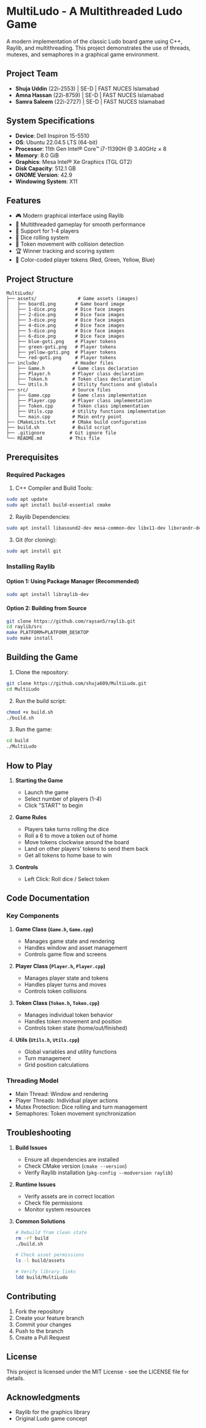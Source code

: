 # MultiLudo - A Multithreaded Ludo Game

A modern implementation of the classic Ludo board game using C++, Raylib, and multithreading. This project demonstrates the use of threads, mutexes, and semaphores in a graphical game environment.


## Project Team

- **Shuja Uddin** (22i-2553) | SE-D | FAST NUCES Islamabad
- **Amna Hassan** (22i-8759) | SE-D | FAST NUCES Islamabad  
- **Samra Saleem** (22i-2727) | SE-D | FAST NUCES Islamabad


## System Specifications

- **Device**: Dell Inspiron 15-5510
- **OS**: Ubuntu 22.04.5 LTS (64-bit)
- **Processor**: 11th Gen Intel® Core™ i7-11390H @ 3.40GHz × 8
- **Memory**: 8.0 GiB
- **Graphics**: Mesa Intel® Xe Graphics (TGL GT2)
- **Disk Capacity**: 512.1 GB
- **GNOME Version**: 42.9
- **Windowing System**: X11

## Features

- 🎮 Modern graphical interface using Raylib
- 🧵 Multithreaded gameplay for smooth performance
- 👥 Support for 1-4 players
- 🎲 Dice rolling system
- 🎯 Token movement with collision detection
- 🏆 Winner tracking and scoring system
- 🎨 Color-coded player tokens (Red, Green, Yellow, Blue)

## Project Structure

```
MultiLudo/
├── assets/               # Game assets (images)
│   ├── board1.png       # Game board image
│   ├── 1-dice.png       # Dice face images
│   ├── 2-dice.png       # Dice face images
│   ├── 3-dice.png       # Dice face images
│   ├── 4-dice.png       # Dice face images
│   ├── 5-dice.png       # Dice face images
│   ├── 6-dice.png       # Dice face images
│   ├── blue-goti.png    # Player tokens
│   ├── green-goti.png   # Player tokens
│   ├── yellow-goti.png  # Player tokens
│   └── red-goti.png     # Player tokens
├── include/             # Header files
│   ├── Game.h          # Game class declaration
│   ├── Player.h        # Player class declaration
│   ├── Token.h         # Token class declaration
│   └── Utils.h         # Utility functions and globals
├── src/                # Source files
│   ├── Game.cpp        # Game class implementation
│   ├── Player.cpp      # Player class implementation
│   ├── Token.cpp       # Token class implementation
│   ├── Utils.cpp       # Utility functions implementation
│   └── main.cpp        # Main entry point
├── CMakeLists.txt      # CMake build configuration
├── build.sh            # Build script
├── .gitignore         # Git ignore file
└── README.md          # This file
```

## Prerequisites

### Required Packages
1. C++ Compiler and Build Tools:
```bash
sudo apt update
sudo apt install build-essential cmake
```

2. Raylib Dependencies:
```bash
sudo apt install libasound2-dev mesa-common-dev libx11-dev libxrandr-dev libxi-dev xorg-dev libgl1-mesa-dev libglu1-mesa-dev
```

3. Git (for cloning):
```bash
sudo apt install git
```

### Installing Raylib

#### Option 1: Using Package Manager (Recommended)
```bash
sudo apt install libraylib-dev
```

#### Option 2: Building from Source
```bash
git clone https://github.com/raysan5/raylib.git
cd raylib/src
make PLATFORM=PLATFORM_DESKTOP
sudo make install
```

## Building the Game

1. Clone the repository:
```bash
git clone https://github.com/shuja609/MultiLudo.git
cd MultiLudo
```

2. Run the build script:
```bash
chmod +x build.sh
./build.sh
```

3. Run the game:
```bash
cd build
./MultiLudo
```

## How to Play

1. **Starting the Game**
   - Launch the game
   - Select number of players (1-4)
   - Click "START" to begin

2. **Game Rules**
   - Players take turns rolling the dice
   - Roll a 6 to move a token out of home
   - Move tokens clockwise around the board
   - Land on other players' tokens to send them back
   - Get all tokens to home base to win

3. **Controls**
   - Left Click: Roll dice / Select token

## Code Documentation

### Key Components

1. **Game Class (`Game.h`, `Game.cpp`)**
   - Manages game state and rendering
   - Handles window and asset management
   - Controls game flow and screens

2. **Player Class (`Player.h`, `Player.cpp`)**
   - Manages player state and tokens
   - Handles player turns and moves
   - Controls token collisions

3. **Token Class (`Token.h`, `Token.cpp`)**
   - Manages individual token behavior
   - Handles token movement and position
   - Controls token state (home/out/finished)

4. **Utils (`Utils.h`, `Utils.cpp`)**
   - Global variables and utility functions
   - Turn management
   - Grid position calculations

### Threading Model

- Main Thread: Window and rendering
- Player Threads: Individual player actions
- Mutex Protection: Dice rolling and turn management
- Semaphores: Token movement synchronization

## Troubleshooting

1. **Build Issues**
   - Ensure all dependencies are installed
   - Check CMake version (`cmake --version`)
   - Verify Raylib installation (`pkg-config --modversion raylib`)

2. **Runtime Issues**
   - Verify assets are in correct location
   - Check file permissions
   - Monitor system resources

3. **Common Solutions**
   ```bash
   # Rebuild from clean state
   rm -rf build
   ./build.sh
   
   # Check asset permissions
   ls -l build/assets
   
   # Verify library links
   ldd build/MultiLudo
   ```

## Contributing

1. Fork the repository
2. Create your feature branch
3. Commit your changes
4. Push to the branch
5. Create a Pull Request

## License

This project is licensed under the MIT License - see the LICENSE file for details.

## Acknowledgments

- Raylib for the graphics library
- Original Ludo game concept

